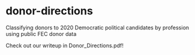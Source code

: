 # donor-directions
Classifying donors to 2020 Democratic political candidates by profession using public FEC donor data

Check out our writeup in Donor_Directions.pdf!
